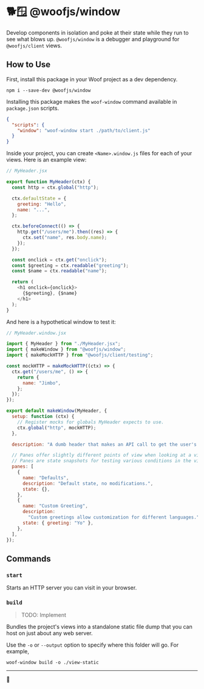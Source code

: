 # 🐕🪟 @woofjs/window

Develop components in isolation and poke at their state while they run to see what blows up. `@woofjs/window` is a
debugger and playground for `@woofjs/client` views.

## How to Use

First, install this package in your Woof project as a dev dependency.

```
npm i --save-dev @woofjs/window
```

Installing this package makes the `woof-window` command available in `package.json` scripts.

```json
{
  "scripts": {
    "window": "woof-window start ./path/to/client.js"
  }
}
```

Inside your project, you can create `<Name>.window.js` files for each of your views. Here is an example view:

```js
// MyHeader.jsx

export function MyHeader(ctx) {
  const http = ctx.global("http");

  ctx.defaultState = {
    greeting: "Hello",
    name: "...",
  };

  ctx.beforeConnect(() => {
    http.get("/users/me").then((res) => {
      ctx.set("name", res.body.name);
    });
  });

  const onclick = ctx.get("onclick");
  const $greeting = ctx.readable("greeting");
  const $name = ctx.readable("name");

  return (
    <h1 onclick={onclick}>
      {$greeting}, {$name}
    </h1>
  );
}
```

And here is a hypothetical window to test it:

```js
// MyHeader.window.jsx

import { MyHeader } from "./MyHeader.jsx";
import { makeWindow } from "@woofjs/window";
import { makeMockHTTP } from "@woofjs/client/testing";

const mockHTTP = makeMockHTTP((ctx) => {
  ctx.get("/users/me", () => {
    return {
      name: "Jimbo",
    };
  });
});

export default makeWindow(MyHeader, {
  setup: function (ctx) {
    // Register mocks for globals MyHeader expects to use.
    ctx.global("http", mockHTTP);
  },

  description: "A dumb header that makes an API call to get the user's name.",

  // Panes offer slightly different points of view when looking at a view through a window.
  // Panes are state snapshots for testing various conditions in the view.
  panes: [
    {
      name: "Defaults",
      description: "Default state, no modifications.",
      state: {},
    },
    {
      name: "Custom Greeting",
      description:
        "Custom greetings allow customization for different languages.",
      state: { greeting: "Yo" },
    },
  ],
});
```

## Commands

### `start`

Starts an HTTP server you can visit in your browser.

### `build`

> TODO: Implement

Bundles the project's views into a standalone static file dump that you can host on just about any web server.

Use the `-o` or `--output` option to specify where this folder will go. For example,

```
woof-window build -o ./view-static
```

---

🦆
